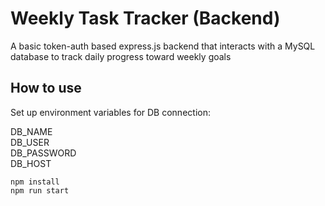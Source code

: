 # Weekly Task Tracker (Backend)
A basic token-auth based express.js backend that interacts with a MySQL database to track daily progress toward weekly goals

## How to use
Set up environment variables for DB connection:

DB_NAME\
DB_USER\
DB_PASSWORD\
DB_HOST

```npm
npm install
npm run start
```